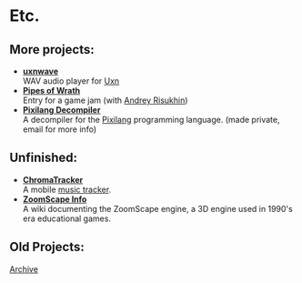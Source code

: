 # Etc.

## More projects:
- [**uxnwave**](https://github.com/vanjac/uxnwave)  
  WAV audio player for [Uxn](https://100r.co/site/uxn.html)
- [**Pipes of Wrath**](/wrath/)  
  Entry for a game jam (with [Andrey Risukhin](https://andreyrisukhin.github.io/))
- [**Pixilang Decompiler**](https://github.com/vanjac/pixilang-decompiler)  
  A decompiler for the [Pixilang](https://www.warmplace.ru/soft/pixilang/) programming language. (made private, email for more info)

## Unfinished:
- [**ChromaTracker**](https://github.com/vanjac/chromatracker-js)  
  A mobile [music tracker](https://en.wikipedia.org/wiki/Music_tracker).
- [**ZoomScape Info**](https://github.com/vanjac/zoomscape-info/wiki)  
  A wiki documenting the ZoomScape engine, a 3D engine used in 1990's era educational games.

## Old Projects:

[Archive](/old)
